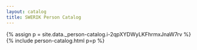 ```yaml
---
layout: catalog
title: SWERIK Person Catalog
---
```

{% assign p = site.data._person-catalog.i-2qpXYDWyLKFhrmxJnaW7rv %}
{% include person-catalog.html p=p %}

